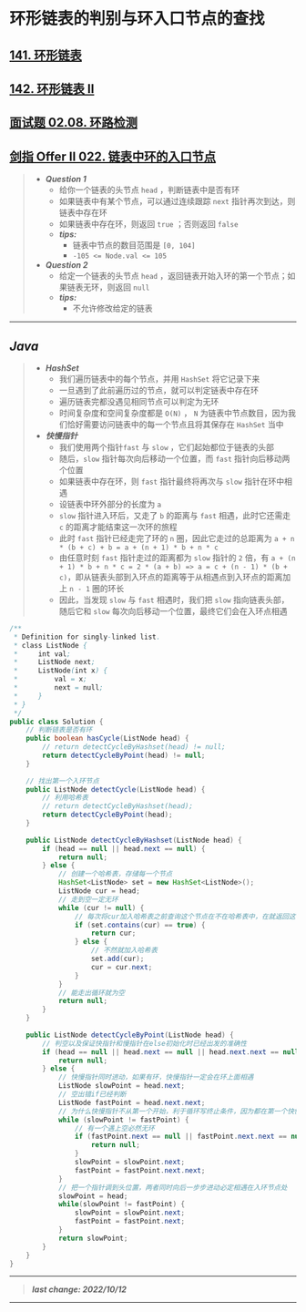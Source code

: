 # 环形链表的判别与环入口节点的查找

## [141. 环形链表](https://leetcode.cn/problems/linked-list-cycle/)

## [142. 环形链表 II](https://leetcode.cn/problems/linked-list-cycle-ii/)

## [面试题 02.08. 环路检测](https://leetcode.cn/problems/linked-list-cycle-lcci/)

## [剑指 Offer II 022. 链表中环的入口节点](https://leetcode.cn/problems/c32eOV/)

> - ***Question 1***
>   - 给你一个链表的头节点 `head` ，判断链表中是否有环
>   - 如果链表中有某个节点，可以通过连续跟踪 `next` 指针再次到达，则链表中存在环
>   - 如果链表中存在环，则返回 `true` ；否则返回 `false`
>   - ***tips:***
>     - 链表中节点的数目范围是 `[0, 104]`
>     - `-105 <= Node.val <= 105`
> - ***Question 2***
>   - 给定一个链表的头节点 `head` ，返回链表开始入环的第一个节点；如果链表无环，则返回 `null`
>   - ***tips:***
>     - 不允许修改给定的链表

---

## *Java*

> - ***HashSet***
>   - 我们遍历链表中的每个节点，并用 `HashSet` 将它记录下来
>   - 一旦遇到了此前遍历过的节点，就可以判定链表中存在环
>   - 遍历链表完都没遇见相同节点可以判定为无环
>   - 时间复杂度和空间复杂度都是 `O(N)` ， `N` 为链表中节点数目，因为我们恰好需要访问链表中的每一个节点且将其保存在 `HashSet` 当中
> - ***快慢指针***
>   - 我们使用两个指针`fast` 与 `slow` ，它们起始都位于链表的头部
>   - 随后，`slow` 指针每次向后移动一个位置，而 `fast` 指针向后移动两个位置
>   - 如果链表中存在环，则 `fast` 指针最终将再次与 `slow` 指针在环中相遇
>   - 设链表中环外部分的长度为 `a`
>   - `slow` 指针进入环后，又走了 `b` 的距离与 `fast` 相遇，此时它还需走 `c` 的距离才能结束这一次环的旅程
>   - 此时 `fast` 指针已经走完了环的 `n` 圈，因此它走过的总距离为 `a + n * (b + c) + b = a + (n + 1) * b + n * c`
>   - 由任意时刻 `fast` 指针走过的距离都为 `slow` 指针的 `2` 倍，有 `a + (n + 1) * b + n * c = 2 * (a + b) => a = c + (n - 1) * (b + c)`，即从链表头部到入环点的距离等于从相遇点到入环点的距离加上 `n - 1` 圈的环长
>   - 因此，当发现 `slow` 与 `fast` 相遇时，我们把 `slow` 指向链表头部，随后它和 `slow` 每次向后移动一个位置，最终它们会在入环点相遇

```java
/**
 * Definition for singly-linked list.
 * class ListNode {
 *     int val;
 *     ListNode next;
 *     ListNode(int x) {
 *         val = x;
 *         next = null;
 *     }
 * }
 */
public class Solution {
    // 判断链表是否有环
    public boolean hasCycle(ListNode head) {
        // return detectCycleByHashset(head) != null;
        return detectCycleByPoint(head) != null;
    }
    
    // 找出第一个入环节点
    public ListNode detectCycle(ListNode head) {
        // 利用哈希表
        // return detectCycleByHashset(head);
        return detectCycleByPoint(head);
    }
    
    public ListNode detectCycleByHashset(ListNode head) {
        if (head == null || head.next == null) {
            return null;
        } else {
            // 创建一个哈希表，存储每一个节点
            HashSet<ListNode> set = new HashSet<ListNode>();
            ListNode cur = head;
            // 走到空一定无环
            while (cur != null) {
                // 每次将cur加入哈希表之前查询这个节点在不在哈希表中，在就返回这个节点
                if (set.contains(cur) == true) {
                    return cur;
                } else {
                    // 不然就加入哈希表
                    set.add(cur);
                    cur = cur.next;
                }
            }
            // 能走出循环就为空
            return null;
        }
    }
    
    public ListNode detectCycleByPoint(ListNode head) {
        // 判空以及保证快指针和慢指针在else初始化时已经出发的准确性
        if (head == null || head.next == null || head.next.next == null) {
            return null;
        } else {
            // 快慢指针同时进动，如果有环，快慢指针一定会在环上面相遇
            ListNode slowPoint = head.next;
            // 空出错if已经判断
            ListNode fastPoint = head.next.next;
            // 为什么快慢指针不从第一个开始，利于循环写终止条件，因为都在第一个快慢指针也相同
            while (slowPoint != fastPoint) {
                // 有一个遇上空必然无环
                if (fastPoint.next == null || fastPoint.next.next == null) {
                    return null;
                }
                slowPoint = slowPoint.next;
                fastPoint = fastPoint.next.next;
            }
            // 把一个指针调到头位置，两者同时向后一步步进动必定相遇在入环节点处
            slowPoint = head;
            while(slowPoint != fastPoint) {
                slowPoint = slowPoint.next;
                fastPoint = fastPoint.next;
            }
            return slowPoint;
        }
    }
}
```

---

> ***last change: 2022/10/12***

---
